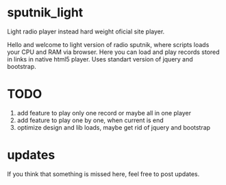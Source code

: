 # sputnik_light
Light radio player instead hard weight oficial site player. 

Hello and welcome to light version of radio sputnik, where scripts loads your  CPU and RAM via browser.
Here  you can load and play records stored in links in native html5 player.
Uses standart version of jquery and bootstrap.

# TODO
1. add feature to play only one record or maybe all in one player
2. add feature to play one by one, when current is end
3. optimize design and lib loads, maybe get rid of jquery and bootstrap

# updates
If you think that something is missed here, feel free to post updates.
